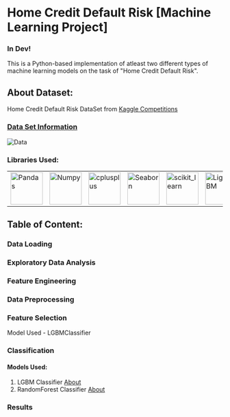 # Home Credit Default Risk [Machine Learning Project]

### In Dev!

This is a Python-based implementation of atleast two different types of machine learning models on the task of "Home Credit Default Risk".

## About Dataset:
Home Credit Default Risk DataSet from [Kaggle Competitions](https://www.kaggle.com/c/home-credit-default-risk)

### [Data Set Information](https://www.kaggle.com/c/home-credit-default-risk/data)

<a><img src="https://storage.googleapis.com/kaggle-media/competitions/home-credit/home_credit.png" alt="Data" align="center"/></a>

### Libraries Used:

<table>
<tbody>
<tr>
<td><a><img src="https://pandas.pydata.org/docs/_static/pandas.svg" alt="Pandas" align="center" width="75"/></a></td>
<td><a><img src="https://upload.wikimedia.org/wikipedia/commons/thumb/3/31/NumPy_logo_2020.svg/330px-NumPy_logo_2020.svg.png" alt="Numpy" align="center" width="75"/></a></td>
<td><a><img src="https://matplotlib.org/_static/logo2_compressed.svg" alt="cplusplus" align="center" width="75"/></a></td>
<td><a><img src="https://seaborn.pydata.org/_static/logo-wide-lightbg.svg" alt="Seaborn" align="center" width="75"/></a></td>
<td><a><img src="https://upload.wikimedia.org/wikipedia/commons/0/05/Scikit_learn_logo_small.svg" alt="scikit_learn" align="center" width="75"/></a></td>
<td><a><img src="https://lightgbm.readthedocs.io/en/latest/_static/LightGBM_logo_grey_text.svg" alt="LightGBM" align="center" width="75"/></a></td>
</tr>
</tbody>
</table>

## Table of Content:

### Data Loading

### Exploratory Data Analysis

### Feature Engineering

### Data Preprocessing

### Feature Selection

Model Used - LGBMClassifier

### Classification

#### Models Used:

1. LGBM Classifier [About](https://lightgbm.readthedocs.io/en/latest/pythonapi/lightgbm.LGBMClassifier.html)
2. RandomForest Classifier [About](https://scikit-learn.org/stable/modules/generated/sklearn.ensemble.RandomForestClassifier.html)

### Results
